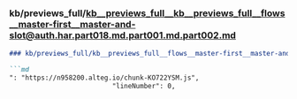 ### kb/previews_full/kb__previews_full__kb__previews_full__flows__master-first__master-and-slot@auth.har.part018.md.part001.md.part002.md

```md
### kb/previews_full/kb__previews_full__flows__master-first__master-and-slot@auth.har.part018.md.part001.md (part 002)

```md
": "https://n958200.alteg.io/chunk-KO722YSM.js",
                          "lineNumber": 0,
    
```

```

```
